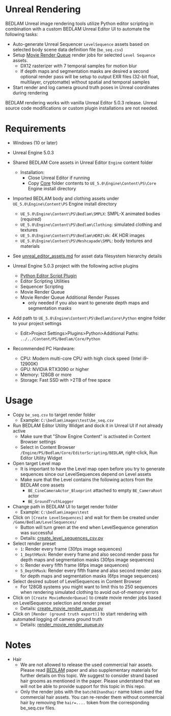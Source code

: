 # Unreal Rendering
BEDLAM Unreal image rendering tools utilize Python editor scripting in combination with a custom BEDLAM Unreal Editor UI to automate the following tasks:
+ Auto-generate Unreal Sequencer `LevelSequence` assets based on selected body scene data definition file (`be_seq.csv`)
+ Setup [Movie Render Queue](https://docs.unrealengine.com/5.0/en-US/render-cinematics-in-unreal-engine/) render jobs for selected `Level Sequence` assets.
    + DX12 rasterizer with 7 temporal samples for motion blur
    + If depth maps and segmentation masks are desired a second optional render pass will be setup to output EXR files (32-bit float, multilayer, cryptomatte) without spatial and temporal samples
+ Start render and log camera ground truth poses in Unreal coordinates during rendering

BEDLAM rendering works with vanilla Unreal Editor 5.0.3 release. Unreal source code modifications or custom plugin installations are not needed.

# Requirements
+ Windows (10 or later)
+ Unreal Engine 5.0.3
+ Shared BEDLAM Core assets in Unreal Editor `Engine` content folder
    + Installation: 
        + Close Unreal Editor if running
        + Copy [Core](Core/) folder contents to `UE_5.0\Engine\Content\PS\Core` Engine install directory

+ Imported BEDLAM body and clothing assets under `UE_5.0\Engine\Content\PS` Engine install directory
  + `UE_5.0\Engine\Content\PS\Bedlam\SMPLX`: SMPL-X animated bodies (required)
  + `UE_5.0\Engine\Content\PS\Bedlam\Clothing`: simulated clothing and textures
  + `UE_5.0\Engine\Content\PS\Bedlam\HDRI\4k`: 4K HDR images
  + `UE_5.0\Engine\Content\PS\Meshcapade\SMPL`: body textures and materials

+ See [unreal_editor_assets.md](unreal_editor_assets.md) for asset data filesystem hierarchy details

+ Unreal Engine 5.0.3 project with the following active plugins
  + [Python Editor Script Plugin](https://docs.unrealengine.com/5.0/en-US/scripting-the-unreal-editor-using-python/)
  + Editor Scripting Utilities
  + Sequencer Scripting
  + Movie Render Queue
  + Movie Render Queue Additional Render Passes
    + only needed if you also want to generate depth maps and segmentation masks

+ Add path to `UE_5.0\Engine\Content\PS\Bedlam\Core\Python` engine folder to your project settings
    + Edit>Project Settings>Plugins>Python>Additional Paths: `../../Content/PS/Bedlam/Core/Python`

+ Recommended PC Hardware: 
  + CPU: Modern multi-core CPU with high clock speed (Intel i9-12900K)
  + GPU: NVIDIA RTX3090 or higher
  + Memory: 128GB or more
  + Storage: Fast SSD with >2TB of free space

# Usage
+ Copy `be_seq.csv` to target render folder
    + Example: `C:\bedlam\images\test\be_seq.csv`
+ Run BEDLAM Editor Utility Widget and dock it in Unreal UI if not already active
    + Make sure that "Show Engine Content" is activated in Content Browser settings
    + Select in Content Browser `/Engine/PS/Bedlam/Core/EditorScripting/BEDLAM`, right-click, Run Editor Utility Widget
+ Open target Level map
    + It is important to have the Level map open before you try to generate sequences since our LevelSequences depend on Level assets
    + Make sure that the Level contains the following actors from the BEDLAM core assets
        + `BE_CineCameraActor_Blueprint` attached to empty `BE_CameraRoot` actor
        + `BE_GroundTruthLogger`
+ Change path in BEDLAM UI to target render folder
    + Example: `C:\bedlam\images\test`
+ Click on `[Create LevelSequences]` and wait for them be created under `/Game/Bedlam/LevelSequences/`
    + Button will turn green at the end when LevelSequence generation was successful
    + Details: [create_level_sequences_csv.py](Core/Python/create_level_sequences_csv.py)
+ Select render preset
    + `1`: Render every frame (30fps image sequences)
    + `1_DepthMask`: Render every frame and also second render pass for depth maps and segmentation masks (30fps image sequences)
    + `5`: Render every fifth frame (6fps image sequences)
    + `5_DepthMask`: Render every fifth frame and also second render pass for depth maps and segmentation masks (6fps image sequences)
+ Select desired subset of LevelSequences in Content Browser
    + For 128GB systems you might want to limit this to 250 sequences when rendering simulated clothing to avoid out-of-memory errors
+ Click on `[Create MovieRenderQueue]` to create movie render jobs based on LevelSequence selection and render preset
    + Details: [create_movie_render_queue.py](Core/Python/create_movie_render_queue.py)
+ Click on `[Render (ground truth export)]` to start rendering with automated logging of camera ground truth
    + Details: [render_movie_render_queue.py](Core/Python/render_movie_render_queue.py)

# Notes
+ Hair
    + We are not allowed to release the used commercial hair assets. Please read [BEDLAM](https://bedlam.is.tuebingen.mpg.de/) paper and also supplementary materials for further details on this topic. We suggest to consider strand based hair grooms as mentioned in the paper. Please understand that we will not be able to provide support for this topic in this repo.
    + Only the render jobs with the `batch01handhair` name token used the commercial hair assets. You can re-render them without commercial hair by removing the `hair=....` token from the corresponding be_seq.csv files.
